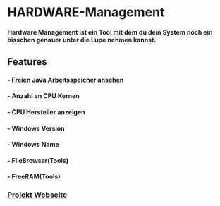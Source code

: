 # HARDWARE-Management

<h4>Hardware Management ist ein Tool mit dem du dein System noch ein bisschen genauer unter die Lupe nehmen kannst.</h5>

<h2>Features</h3>

<h4>- Freien Java Arbeitsspeicher ansehen</h4>

<h4>- Anzahl an CPU Kernen</h4>

<h4>- CPU Hersteller anzeigen</h4>

<h4>- Windows Version</h4>

<h4>- Windows Name</h4>

<h4>- FileBrowser(Tools)</h4>

<h4>- FreeRAM(Tools)</h4>

<h3><a target="_blank"  href="https://werwolf2303.github.io/applic">Projekt Webseite</a></h5>
